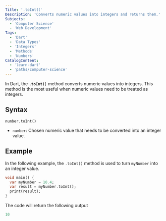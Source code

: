 ```yaml
---
Title: '.toInt()'
Description: 'Converts numeric values into integers and returns them.'
Subjects:
  - 'Computer Science'
  - 'Web Development'
Tags:
  - 'Dart'
  - 'Data Types'
  - 'Integers'
  - 'Methods'
  - 'Numbers'
CatalogContent:
  - 'learn-dart'
  - 'paths/computer-science'
---
```


In Dart, the **`.toInt()`** method converts numeric values into integers. This method is the most useful when numeric values need to be treated as integers.

## Syntax

```pseudo
number.toInt()
```

- `number`: Chosen numeric value that needs to be converted into an integer value.

## Example

In the following example, the `.toInt()` method is used to turn `myNumber` into an integer value.

```dart
void main() {
  var myNumber = 10.4;
  var result = myNumber.toInt();
  print(result);
}
```

The code will return the following output

```dart
10
```